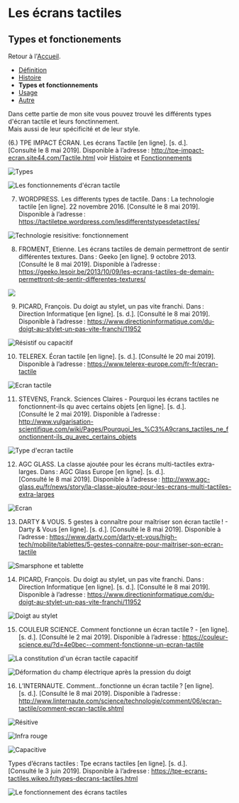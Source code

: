 # Les écrans tactiles
## Types et fonctionements

Retour à l'[Accueil](tactiles.md).

- [Définition](definition.md)
- [Histoire](histoire.md)
- **Types et fonctionnements**
- [Usage](usage.md)
- [Autre](autre.md)

Dans cette partie de mon site vous pouvez trouvé les différents types d'écran tactile et leurs fonctinnement.\
Mais aussi de leur spécificité et de leur style.

(6.) TPE IMPACT ÉCRAN. Les écrans Tactile [en ligne]. [s. d.]. [Consulté le 8 mai 2019]. Disponible à l’adresse : http://tpe-impact-ecran.site44.com/Tactile.html voir [Histoire](histoire.md) et [Fonctionnements](fonctionnement.md)

![Types](https://user-images.githubusercontent.com/50197114/58490277-2b563880-816d-11e9-9d1e-669211bb0a6a.png)

![Les fonctionnements d'écran tactile](https://user-images.githubusercontent.com/50197114/58490179-f6e27c80-816c-11e9-857f-b73d2ab7ef16.png)

7. WORDPRESS. Les differents types de tactile. Dans : La technologie tactile [en ligne]. 22 novembre 2016. [Consulté le 8 mai 2019]. Disponible à l’adresse : https://tactiletpe.wordpress.com/lesdifferentstypesdetactiles/

![Technologie resisitive: fonctionnement](https://user-images.githubusercontent.com/50197114/58733317-80f04680-83f4-11e9-8664-7bec1c7119ff.png)

8. FROMENT, Etienne. Les écrans tactiles de demain permettront de sentir différentes textures. Dans : Geeko [en ligne]. 9 octobre 2013. [Consulté le 8 mai 2019]. Disponible à l’adresse : https://geeko.lesoir.be/2013/10/09/les-ecrans-tactiles-de-demain-permettront-de-sentir-differentes-textures/

![](https://user-images.githubusercontent.com/50197114/58733941-543d2e80-83f6-11e9-8f58-4dc83627d46c.png)

9. PICARD, François. Du doigt au stylet, un pas vite franchi. Dans : Direction Informatique [en ligne]. [s. d.]. [Consulté le 8 mai 2019]. Disponible à l’adresse : https://www.directioninformatique.com/du-doigt-au-stylet-un-pas-vite-franchi/11952

![Résistif ou capacitif](https://user-images.githubusercontent.com/50197114/58735188-eabf1f00-83f9-11e9-819d-ace27dd17bd5.png)

10. TELEREX. Écran tactile [en ligne]. [s. d.]. [Consulté le 20 mai 2019]. Disponible à l’adresse : https://www.telerex-europe.com/fr-fr/ecran-tactile

![Ecran tactile](https://user-images.githubusercontent.com/50197114/58735234-117d5580-83fa-11e9-9440-83891361604d.png)

11. STEVENS, Franck. Sciences Claires - Pourquoi les écrans tactiles ne fonctionnent-ils qu avec certains objets [en ligne]. [s. d.]. [Consulté le 2 mai 2019]. Disponible à l’adresse : http://www.vulgarisation-scientifique.com/wiki/Pages/Pourquoi_les_%C3%A9crans_tactiles_ne_fonctionnent-ils_qu_avec_certains_objets

![Type d'ecran tactile](https://user-images.githubusercontent.com/50197114/58735259-2954d980-83fa-11e9-839c-5ce3fa69b0df.png)

12. AGC GLASS. La classe ajoutée pour les écrans multi-tactiles extra-larges. Dans : AGC Glass Europe [en ligne]. [s. d.]. [Consulté le 8 mai 2019]. Disponible à l’adresse : http://www.agc-glass.eu/fr/news/story/la-classe-ajoutee-pour-les-ecrans-multi-tactiles-extra-larges

![Ecran](https://user-images.githubusercontent.com/50197114/58735339-65883a00-83fa-11e9-9338-b1707f0c8e74.png)

13. DARTY & VOUS. 5 gestes à connaître pour maîtriser son écran tactile ! - Darty &amp; Vous [en ligne]. [s. d.]. [Consulté le 8 mai 2019]. Disponible à l’adresse : https://www.darty.com/darty-et-vous/high-tech/mobilite/tablettes/5-gestes-connaitre-pour-maitriser-son-ecran-tactile

![Smarsphone et tablette](https://user-images.githubusercontent.com/50197114/58496253-ce14b400-8179-11e9-9d70-5cf7e32ce0c3.png)

14. PICARD, François. Du doigt au stylet, un pas vite franchi. Dans : Direction Informatique [en ligne]. [s. d.]. [Consulté le 8 mai 2019]. Disponible à l’adresse : https://www.directioninformatique.com/du-doigt-au-stylet-un-pas-vite-franchi/11952

![Doigt au stylet](https://user-images.githubusercontent.com/50197114/58495500-f7ccdb80-8177-11e9-96a3-d56d7f2b26e3.png)

15. COULEUR SCIENCE. Comment fonctionne un écran tactile ? - [en ligne]. [s. d.]. [Consulté le 2 mai 2019]. Disponible à l’adresse : https://couleur-science.eu/?d=4e0bec--comment-fonctionne-un-ecran-tactile

![La constitution d'un écran tactile capacitif](https://user-images.githubusercontent.com/50197114/58498310-13d37b80-817e-11e9-9a52-1cfa7823d90c.png)

![Déformation du champ électrique après la pression du doigt](https://user-images.githubusercontent.com/50197114/58498412-48473780-817e-11e9-937f-92dc0cf6d920.png)

16. L’INTERNAUTE. Comment...fonctionne un écran tactile ? [en ligne]. [s. d.]. [Consulté le 8 mai 2019]. Disponible à l’adresse : http://www.linternaute.com/science/technologie/comment/06/ecran-tactile/comment-ecran-tactile.shtml

![Résitive](https://user-images.githubusercontent.com/50197114/58499502-99f0c180-8180-11e9-89e1-de9630cd307e.png)

![Infra rouge](https://user-images.githubusercontent.com/50197114/58499506-9c531b80-8180-11e9-99ee-aef9a3115665.png)

![Capacitive](https://user-images.githubusercontent.com/50197114/58499513-9f4e0c00-8180-11e9-8329-bd762956def4.png)

Types d’écrans tactiles : Tpe ecrans tactiles [en ligne]. [s. d.]. [Consulté le 3 juin 2019]. Disponible à l’adresse : https://tpe-ecrans-tactiles.wikeo.fr/types-decrans-tactiles.html

![Le fonctionnement des écrans tactiles](https://user-images.githubusercontent.com/50197114/58779848-55798180-85d7-11e9-83c3-19c2a39c506b.png)
